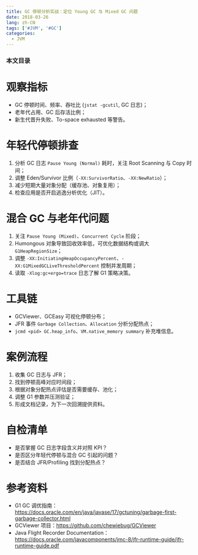 ```yaml
---
title: GC 停顿分析实战：定位 Young GC 与 Mixed GC 问题
date: 2018-03-26
lang: zh-CN
tags: ['#JVM', '#GC']
categories:
  - JVM
---
```


### 本文目录
<!-- toc -->

# 观察指标
- GC 停顿时间、频率、吞吐比 (`jstat -gcutil`, GC 日志)；
- 老年代占用、GC 后存活比例；
- 新生代晋升失败、To-space exhausted 等警告。

# 年轻代停顿排查
1. 分析 GC 日志 `Pause Young (Normal)` 耗时，关注 Root Scanning 与 Copy 时间；
2. 调整 Eden/Survivor 比例（`-XX:SurvivorRatio`、`-XX:NewRatio`）；
3. 减少短期大量对象分配（缓存池、对象复用）；
4. 检查应用是否开启逃逸分析优化（JIT）。

# 混合 GC 与老年代问题
1. 关注 `Pause Young (Mixed)`、`Concurrent Cycle` 阶段；
2. Humongous 对象导致回收效率低，可优化数据结构或调大 `G1HeapRegionSize`；
3. 调整 `-XX:InitiatingHeapOccupancyPercent`、`-XX:G1MixedGCLiveThresholdPercent` 控制并发周期；
4. 读取 `-Xlog:gc+ergo=trace` 日志了解 G1 策略决策。

# 工具链
- GCViewer、GCEasy 可视化停顿分布；
- JFR 事件 `Garbage Collection`、`Allocation` 分析分配热点；
- `jcmd <pid> GC.heap_info`、`VM.native_memory summary` 补充堆信息。

# 案例流程
1. 收集 GC 日志与 JFR；
2. 找到停顿高峰对应时间段；
3. 根据对象分配热点评估是否需要缓存、池化；
4. 调整 G1 参数并压测验证；
5. 形成文档记录，为下一次回溯提供资料。

# 自检清单
- 是否掌握 GC 日志字段含义并对照 KPI？
- 是否区分年轻代停顿与混合 GC 引起的问题？
- 是否结合 JFR/Profiling 找到分配热点？

# 参考资料
- G1 GC 调优指南：https://docs.oracle.com/en/java/javase/17/gctuning/garbage-first-garbage-collector.html
- GCViewer 项目：https://github.com/chewiebug/GCViewer
- Java Flight Recorder Documentation：https://docs.oracle.com/javacomponents/jmc-8/jfr-runtime-guide/jfr-runtime-guide.pdf
